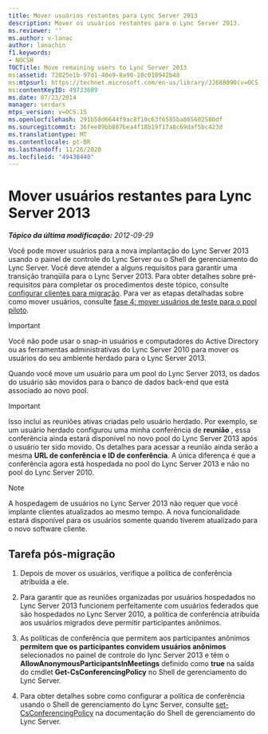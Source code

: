 ```yaml
---
title: Mover usuários restantes para Lync Server 2013
description: Mover os usuários restantes para o Lync Server 2013.
ms.reviewer: ''
ms.author: v-lanac
author: lanachin
f1.keywords:
- NOCSH
TOCTitle: Move remaining users to Lync Server 2013
ms:assetid: 72025e1b-97d1-40e9-8a98-28c018942b48
ms:mtpsurl: https://technet.microsoft.com/en-us/library/JJ688090(v=OCS.15)
ms:contentKeyID: 49733689
ms.date: 07/23/2014
manager: serdars
mtps_version: v=OCS.15
ms.openlocfilehash: 291b58d6644f9ac8f10c63f6585ba865602580df
ms.sourcegitcommit: 36fee89bb887bea4f18b19f17a8c69daf5bc423d
ms.translationtype: MT
ms.contentlocale: pt-BR
ms.lasthandoff: 11/26/2020
ms.locfileid: "49438440"
---
```

# <a name="move-remaining-users-to-lync-server-2013"></a>Mover usuários restantes para Lync Server 2013

<div data-xmlns="http://www.w3.org/1999/xhtml">

<div class="topic" data-xmlns="http://www.w3.org/1999/xhtml" data-msxsl="urn:schemas-microsoft-com:xslt" data-cs="https://msdn.microsoft.com/">

<div data-asp="https://msdn2.microsoft.com/asp">



</div>

<div id="mainSection">

<div id="mainBody">

<span> </span>

_**Tópico da última modificação:** 2012-09-29_

Você pode mover usuários para a nova implantação do Lync Server 2013 usando o painel de controle do Lync Server ou o Shell de gerenciamento do Lync Server. Você deve atender a alguns requisitos para garantir uma transição tranqüila para o Lync Server 2013. Para obter detalhes sobre pré-requisitos para completar os procedimentos deste tópico, consulte [configurar clientes para migração](configure-clients-for-migration.md). Para ver as etapas detalhadas sobre como mover usuários, consulte [fase 4: mover usuários de teste para o pool piloto](phase-4-move-test-users-to-the-pilot-pool.md).

<div>


> [!IMPORTANT]  
> Você não pode usar o snap-in usuários e computadores do Active Directory ou as ferramentas administrativas do Lync Server 2010 para mover os usuários do seu ambiente herdado para o Lync Server 2013.



</div>

Quando você move um usuário para um pool do Lync Server 2013, os dados do usuário são movidos para o banco de dados back-end que está associado ao novo pool.

<div>


> [!IMPORTANT]  
> Isso inclui as reuniões ativas criadas pelo usuário herdado. Por exemplo, se um usuário herdado configurou uma minha conferência de <STRONG>reunião</STRONG> , essa conferência ainda estará disponível no novo pool do Lync Server 2013 após o usuário ter sido movido. Os detalhes para acessar a reunião ainda serão a mesma <STRONG>URL de conferência e ID de conferência</STRONG>. A única diferença é que a conferência agora está hospedada no pool do Lync Server 2013 e não no pool do Lync Server 2010.



</div>

<div>


> [!NOTE]  
> A hospedagem de usuários no Lync Server 2013 não requer que você implante clientes atualizados ao mesmo tempo. A nova funcionalidade estará disponível para os usuários somente quando tiverem atualizado para o novo software cliente.



</div>

<div>

## <a name="post-migration-task"></a>Tarefa pós-migração

1.  Depois de mover os usuários, verifique a política de conferência atribuída a ele.

2.  Para garantir que as reuniões organizadas por usuários hospedados no Lync Server 2013 funcionem perfeitamente com usuários federados que são hospedados no Lync Server 2010, a política de conferência atribuída aos usuários migrados deve permitir participantes anônimos.

3.  As políticas de conferência que permitem aos participantes anônimos **permitem que os participantes convidem usuários anônimos** selecionados no painel de controle do lync Server 2013 e têm o **AllowAnonymousParticipantsInMeetings** definido como **true** na saída do cmdlet **Get-CsConferencingPolicy** no Shell de gerenciamento do Lync Server.

4.  Para obter detalhes sobre como configurar a política de conferência usando o Shell de gerenciamento do Lync Server, consulte [set-CsConferencingPolicy](https://docs.microsoft.com/powershell/module/skype/Set-CsConferencingPolicy) na documentação do Shell de gerenciamento do Lync Server.

</div>

</div>

<span> </span>

</div>

</div>

</div>

